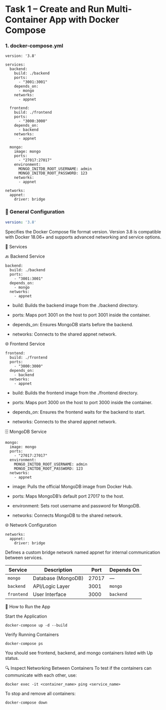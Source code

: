 
# Task 1 – Create and Run Multi-Container App with Docker Compose 

### 1. docker-compose.yml

```
version: '3.8'

services:
  backend:
    build: ./backend
    ports:
      - "3001:3001"
    depends_on:
      - mongo
    networks:
      - appnet

  frontend:
    build: ./frontend
    ports:
      - "3000:3000"
    depends_on:
      - backend
    networks:
      - appnet

  mongo:
    image: mongo
    ports:
      - "27017:27017"
    environment:
      MONGO_INITDB_ROOT_USERNAME: admin
      MONGO_INITDB_ROOT_PASSWORD: 123
    networks:
      - appnet

networks:
  appnet:
    driver: bridge
```

### 🔧 General Configuration

```yaml
version: '3.8'
```
Specifies the Docker Compose file format version. Version 3.8 is compatible with Docker 18.06+ and supports advanced networking and service options.

🧩 Services

🔙 Backend Service

```
backend:
  build: ./backend
  ports:
    - "3001:3001"
  depends_on:
    - mongo
  networks:
    - appnet
```

- build: Builds the backend image from the ./backend directory.

- ports: Maps port 3001 on the host to port 3001 inside the container.

- depends_on: Ensures MongoDB starts before the backend.

- networks: Connects to the shared appnet network.


🌐 Frontend Service

```
frontend:
  build: ./frontend
  ports:
    - "3000:3000"
  depends_on:
    - backend
  networks:
    - appnet
```

- build: Builds the frontend image from the ./frontend directory.

- ports: Maps port 3000 on the host to port 3000 inside the container.

- depends_on: Ensures the frontend waits for the backend to start.

- networks: Connects to the shared appnet network.


🗄️ MongoDB Service

```
mongo:
  image: mongo
  ports:
    - "27017:27017"
  environment:
    MONGO_INITDB_ROOT_USERNAME: admin
    MONGO_INITDB_ROOT_PASSWORD: 123
  networks:
    - appnet
```

- image: Pulls the official MongoDB image from Docker Hub.

- ports: Maps MongoDB’s default port 27017 to the host.

- environment: Sets root username and password for MongoDB.

- networks: Connects MongoDB to the shared network.


🌐 Network Configuration

```
networks:
  appnet:
    driver: bridge
```

Defines a custom bridge network named appnet for internal communication between services.


| Service    | Description        | Port  | Depends On |
| ---------- | ------------------ | ----- | ---------- |
| `mongo`    | Database (MongoDB) | 27017 | —          |
| `backend`  | API/Logic Layer    | 3001  | `mongo`    |
| `frontend` | User Interface     | 3000  | `backend`  |


🚀 How to Run the App

Start the Application

```
docker-compose up -d --build
```

Verify Running Containers

```
docker-compose ps
```

You should see frontend, backend, and mongo containers listed with Up status.


🔍 Inspect Networking Between Containers
To test if the containers can communicate with each other, use:

```
docker exec -it <container_name> ping <service_name>
```

To stop and remove all containers:
```
docker-compose down
```
